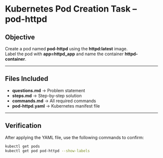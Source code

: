 # Kubernetes Pod Creation Task – pod-httpd

## Objective
Create a pod named **pod-httpd** using the **httpd:latest** image.  
Label the pod with **app=httpd_app** and name the container **httpd-container**.

---

## Files Included
- **questions.md** → Problem statement  
- **steps.md** → Step-by-step solution  
- **commands.md** → All required commands  
- **pod-httpd.yaml** → Kubernetes manifest file  

---

## Verification
After applying the YAML file, use the following commands to confirm:

```bash
kubectl get pods
kubectl get pod pod-httpd --show-labels

